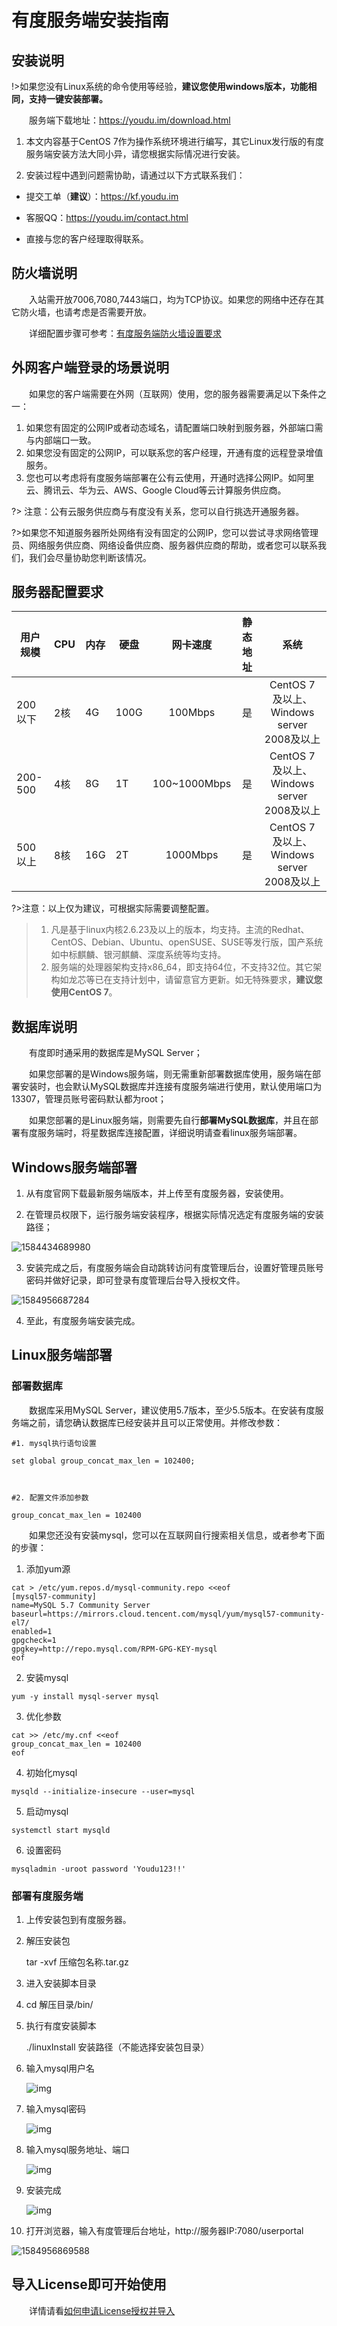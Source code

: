 # 有度服务端安装指南

## 安装说明

!>如果您没有Linux系统的命令使用等经验，**建议您使用windows版本，功能相同，支持一键安装部署。**

　　服务端下载地址：https://youdu.im/download.html

1. 本文内容基于CentOS 7作为操作系统环境进行编写，其它Linux发行版的有度服务端安装方法大同小异，请您根据实际情况进行安装。

2. 安装过程中遇到问题需协助，请通过以下方式联系我们：

- 提交工单（**建议**）：https://kf.youdu.im

- 客服QQ：https://youdu.im/contact.html

- 直接与您的客户经理取得联系。

## 防火墙说明

　　入站需开放7006,7080,7443端口，均为TCP协议。如果您的网络中还存在其它防火墙，也请考虑是否需要开放。

  　　详细配置步骤可参考：[有度服务端防火墙设置要求](admin/admin_faq/admin_faq?id=有度服务端防火墙设置要求)

## 外网客户端登录的场景说明

　　如果您的客户端需要在外网（互联网）使用，您的服务器需要满足以下条件之一：

1. 如果您有固定的公网IP或者动态域名，请配置端口映射到服务器，外部端口需与内部端口一致。
2. 如果您没有固定的公网IP，可以联系您的客户经理，开通有度的远程登录增值服务。
3. 您也可以考虑将有度服务端部署在公有云使用，开通时选择公网IP。如阿里云、腾讯云、华为云、AWS、Google Cloud等云计算服务供应商。

?> 注意：公有云服务供应商与有度没有关系，您可以自行挑选开通服务器。

?>如果您不知道服务器所处网络有没有固定的公网IP，您可以尝试寻求网络管理员、网络服务供应商、网络设备供应商、服务器供应商的帮助，或者您可以联系我们，我们会尽量协助您判断该情况。

## 服务器配置要求

| 用户规模 | CPU  | 内存 | 硬盘 |   网卡速度   | 静态地址 |                  **系统**                  |
| -------- | ---- | ---- | ---- | :----------: | :------: | :----------------------------------------: |
| 200以下  | 2核  | 4G   | 100G |   100Mbps    |    是    | CentOS 7 及以上、Windows server 2008及以上 |
| 200-500  | 4核  | 8G   | 1T   | 100~1000Mbps |    是    | CentOS 7 及以上、Windows server 2008及以上 |
| 500以上  | 8核  | 16G  | 2T   |   1000Mbps   |    是    | CentOS 7 及以上、Windows server 2008及以上 |

?>注意：以上仅为建议，可根据实际需要调整配置。

>1. 凡是基于linux内核2.6.23及以上的版本，均支持。主流的Redhat、CentOS、Debian、Ubuntu、openSUSE、SUSE等发行版，国产系统如中标麒麟、银河麒麟、深度系统等均支持。
>2. 服务端的处理器架构支持x86_64，即支持64位，不支持32位。其它架构如龙芯等已在支持计划中，请留意官方更新。如无特殊要求，**建议您使用CentOS 7**。

## 数据库说明

　　有度即时通采用的数据库是MySQL Server；

　　如果您部署的是Windows服务端，则无需重新部署数据库使用，服务端在部署安装时，也会默认MySQL数据库并连接有度服务端进行使用，默认使用端口为13307，管理员账号密码默认都为root；

　　如果您部署的是Linux服务端，则需要先自行**部署MySQL数据库**，并且在部署有度服务端时，将星数据库连接配置，详细说明请查看linux服务端部署。

## Windows服务端部署

1. 从有度官网下载最新服务端版本，并上传至有度服务器，安装使用。

2. 在管理员权限下，运行服务端安装程序，根据实际情况选定有度服务端的安装路径；

![1584434689980](1584434689980.png)

   3. 安装完成之后，有度服务端会自动跳转访问有度管理后台，设置好管理员账号密码并做好记录，即可登录有度管理后台导入授权文件。

![1584956687284](1584956687284.png)

   4. 至此，有度服务端安装完成。

## Linux服务端部署

### 部署数据库

　　数据库采用MySQL Server，建议使用5.7版本，至少5.5版本。在安装有度服务端之前，请您确认数据库已经安装并且可以正常使用。并修改参数：

```
#1. mysql执行语句设置  

set global group_concat_max_len = 102400;

  

#2. 配置文件添加参数  

group_concat_max_len = 102400 
```

　　如果您还没有安装mysql，您可以在互联网自行搜索相关信息，或者参考下面的步骤：

1. 添加yum源  

```
cat > /etc/yum.repos.d/mysql-community.repo <<eof  
[mysql57-community]  
name=MySQL 5.7 Community Server  
baseurl=https://mirrors.cloud.tencent.com/mysql/yum/mysql57-community-el7/  
enabled=1  
gpgcheck=1  
gpgkey=http://repo.mysql.com/RPM-GPG-KEY-mysql  
eof   
```

2. 安装mysql  

```
yum -y install mysql-server mysql  
```

3. 优化参数  

```
cat >> /etc/my.cnf <<eof  
group_concat_max_len = 102400
eof  
```


4. 初始化mysql  
```
mysqld --initialize-insecure --user=mysql  
```


5. 启动mysql  
```
systemctl start mysqld  
```

6. 设置密码

```
mysqladmin -uroot password 'Youdu123!!'  
```



### 部署有度服务端

1. 上传安装包到有度服务器。

2. 解压安装包

   tar -xvf 压缩包名称.tar.gz  

3. 进入安装脚本目录

4. cd 解压目录/bin/  

5. 执行有度安装脚本

   ./linuxInstall 安装路径（不能选择安装包目录）

6. 输入mysql用户名

   ![img](wps1.jpg) 

7. 输入mysql密码

   ![img](wps2.jpg) 

8. 输入mysql服务地址、端口

   ![img](wps3.jpg) 

9. 安装完成

   ![img](wps4.jpg) 

10. 打开浏览器，输入有度管理后台地址，http://服务器IP:7080/userportal

![1584956869588](1584956869588.png)

## 导入License即可开始使用

　　详情请看[如何申请License授权并导入](admin/admin_faq/admin_faq?id=如何申请License授权并导入)